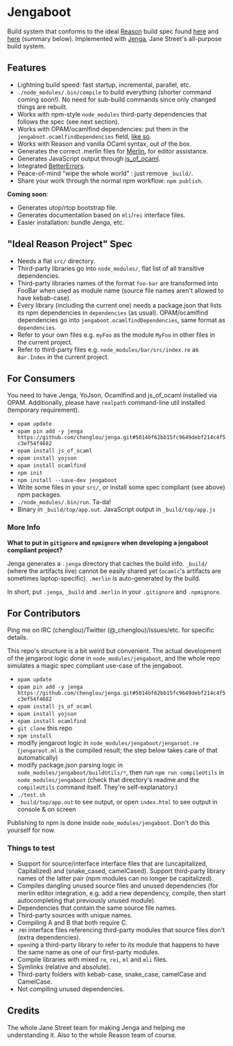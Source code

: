 # Jengaboot

Build system that conforms to the ideal [Reason](https://github.com/facebook/reason) build spec found [here](https://github.com/facebook/reason/wiki/Reason-Project:-Proposal-For-Unifying-Local-Development-And-Package-Manement) and [here](https://github.com/facebook/reason/wiki/The-Ideal-Package-Sandbox) (summary below). Implemented with [Jenga](https://github.com/janestreet/jenga), Jane Street's all-purpose build system.

## Features

- Lightning build speed: fast startup, incremental, parallel, etc.
- `./node_modules/.bin/compile` to build everything (shorter command coming soon!). No need for sub-build commands since only changed things are rebuilt.
- Works with npm-style `node_modules` third-party dependencies that follows the spec (see next section).
- Works with OPAM/ocamlfind dependencies: put them in the `jengaboot.ocamlfindDependencies` field, [like so](https://github.com/chenglou/jengaboot/blob/e4a8860617b1c27f0faeeb40082476a22c5e07df/package.json#L28).
- Works with Reason and vanilla OCaml syntax, out of the box.
- Generates the correct .merlin files for [Merlin](https://github.com/the-lambda-church/merlin), for editor assistance.
- Generates JavaScript output through [js_of_ocaml](http://ocsigen.org/js_of_ocaml/).
- Integrated [BetterErrors](https://github.com/npm-ml/BetterErrors).
- Peace-of-mind "wipe the whole world" : just remove `_build/`.
- Share your work through the normal npm workflow: `npm publish`.

**Coming soon**:
- Generates utop/rtop bootstrap file.
- Generates documentation based on `mli`/`rei` interface files.
- Easier installation: bundle Jenga, etc.

## "Ideal Reason Project" Spec

- Needs a flat `src/` directory.
- Third-party libraries go into `node_modules/`, flat list of all transitive dependencies.
- Third-party libraries names of the format `foo-bar` are transformed into FooBar when used as module name (source file names aren't allowed to have kebab-case).
- Every library (including the current one) needs a package.json that lists its npm dependencies in `dependencies` (as usual). OPAM/ocamlfind dependencies go into `jengaboot.ocamlfindDependencies`, same format as `dependencies`.
- Refer to your own files e.g. `myFoo` as the module `MyFoo` in other files in the current project.
- Refer to third-party files e.g. `node_modules/bar/src/index.re` as `Bar.Index` in the current project.

## For Consumers

You need to have Jenga, YoJson, Ocamlfind and js_of_ocaml installed via OPAM. Additionally, please have `realpath` command-line util installed (temporary requirement).
- `opam update`
- `opam pin add -y jenga https://github.com/chenglou/jenga.git#5014bf62bb15fc9649debf214c4f5c3ef54f4682`
- `opam install js_of_ocaml`
- `opam install yojson`
- `opam install ocamlfind`
- `npm init`
- `npm install --save-dev jengaboot`
- Write some files in your `src/`, or install some spec compliant (see above) npm packages.
- `./node_modules/.bin/run`. Ta-da!
- Binary in `_build/top/app.out`. JavaScript output in `_build/top/app.js`

### More Info
**What to put in `gitignore` and `npmignore` when developing a jengaboot compliant project?**

Jenga generates a `.jenga` directory that caches the build info. `_build/` (where the artifacts live) cannot be easily shared yet (`ocamlc`'s artifacts are sometimes laptop-specific). `.merlin` is auto-generated by the build.

In short, put `.jenga`, `_build` and `.merlin` in your `.gitignore` and `.npmignore`.

## For Contributors
Ping me on IRC (chenglou)/Twitter (@_chenglou)/issues/etc. for specific details.

This repo's structure is a bit weird but convenient. The actual development of the jengaroot logic done in `node_modules/jengaboot`, and the whole repo simulates a magic spec compliant use-case of the jengaboot.

- `opam update`
- `opam pin add -y jenga https://github.com/chenglou/jenga.git#5014bf62bb15fc9649debf214c4f5c3ef54f4682`
- `opam install js_of_ocaml`
- `opam install yojson`
- `opam install ocamlfind`
- `git clone` this repo
- `npm install`
- modify jengaroot logic in `node_modules/jengaboot/jengaroot.re` (`jengaroot.ml` is the compiled result; the step below takes care of that automatically)
- modify package.json parsing logic in `node_modules/jengaboot/buildUtils/*`, then run `npm run compileUtils` in `node_modules/jengaboot` (check that directory's readme and the `compileUtils` command itself. They're self-explanatory.)
- `./test.sh`
- `_build/top/app.out` to see output, or open `index.html` to see output in console & on screen

Publishing to npm is done inside `node_modules/jengaboot`. Don't do this yourself for now.

### Things to test
- Support for source/interface interface files that are (uncapitalized, Capitalized) and (snake_cased, camelCased). Support third-party library names of the latter pair (npm modules can no longer be capitalized).
- Compiles dangling unused source files and unused dependencies (for merlin editor integration, e.g. add a new dependency, compile, then start autocompleting that previously unused module).
- Dependencies that contain the same source file names.
- Third-party sources with unique names.
- Compiling A and B that both require C.
- .rei interface files referencing third-party modules that source files don't (extra dependencies).
- `open`ing a third-party library to refer to its module that happens to have the same name as one of our first-party modules.
- Compile libraries with mixed `re`, `rei`, `ml` and `mli` files.
- Symlinks (relative and absolute).
- Third-party folders with kebab-case, snake_case, camelCase and CamelCase.
- Not compiling unused dependencies.

## Credits
The whole Jane Street team for making Jenga and helping me understanding it. Also to the whole Reason team of course.

